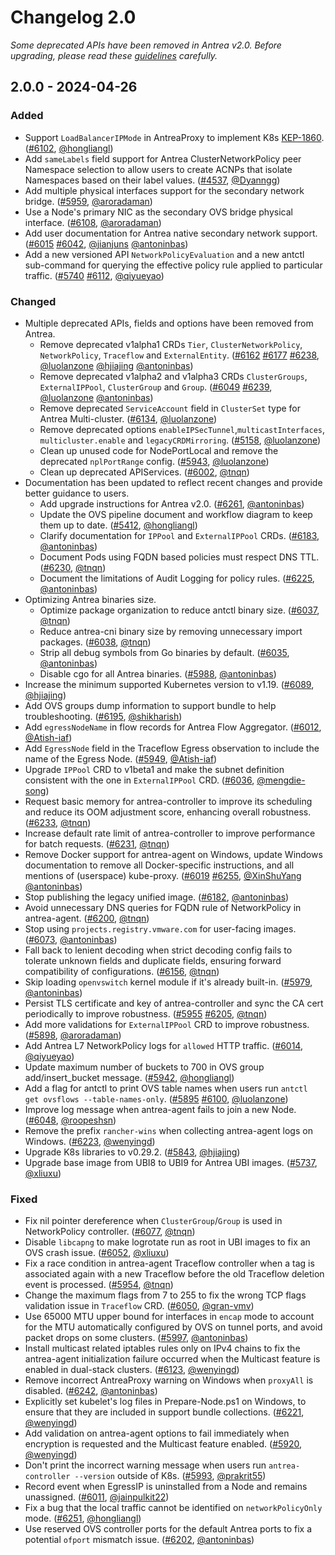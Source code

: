 # Changelog 2.0

*Some deprecated APIs have been removed in Antrea v2.0. Before upgrading, please read these [guidelines](https://github.com/antrea-io/antrea/blob/release-2.0/docs/versioning.md#upgrading-from-antrea-v1-to-antrea-v2) carefully.*

## 2.0.0 - 2024-04-26

### Added

- Support `LoadBalancerIPMode` in AntreaProxy to implement K8s [KEP-1860](https://github.com/kubernetes/enhancements/tree/master/keps/sig-network/1860-kube-proxy-IP-node-binding). ([#6102](https://github.com/antrea-io/antrea/pull/6102), [@hongliangl])
- Add `sameLabels` field support for Antrea ClusterNetworkPolicy peer Namespace selection to allow users to create ACNPs that isolate Namespaces based on their label values. ([#4537](https://github.com/antrea-io/antrea/pull/4537), [@Dyanngg])
- Add multiple physical interfaces support for the secondary network bridge. ([#5959](https://github.com/antrea-io/antrea/pull/5959), [@aroradaman])
- Use a Node's primary NIC as the secondary OVS bridge physical interface. ([#6108](https://github.com/antrea-io/antrea/pull/6108), [@aroradaman])
- Add user documentation for Antrea native secondary network support. ([#6015](https://github.com/antrea-io/antrea/pull/6015) [#6042](https://github.com/antrea-io/antrea/pull/6042), [@jianjuns] [@antoninbas])
- Add a new versioned API `NetworkPolicyEvaluation` and a new antctl sub-command for querying the effective policy rule applied to particular traffic. ([#5740](https://github.com/antrea-io/antrea/pull/5740) [#6112](https://github.com/antrea-io/antrea/pull/6112), [@qiyueyao])

### Changed

- Multiple deprecated APIs, fields and options have been removed from Antrea.
  - Remove deprecated v1alpha1 CRDs `Tier`, `ClusterNetworkPolicy`, `NetworkPolicy`, `Traceflow` and `ExternalEntity`. ([#6162](https://github.com/antrea-io/antrea/pull/6162) [#6177](https://github.com/antrea-io/antrea/pull/6177) [#6238](https://github.com/antrea-io/antrea/pull/6238), [@luolanzone] [@hjiajing] [@antoninbas])
  - Remove deprecated v1alpha2 and v1alpha3 CRDs `ClusterGroups`, `ExternalIPPool`, `ClusterGroup` and `Group`. ([#6049](https://github.com/antrea-io/antrea/pull/6049) [#6239](https://github.com/antrea-io/antrea/pull/6239), [@luolanzone] [@antoninbas])
  - Remove deprecated `ServiceAccount` field in `ClusterSet` type for Antrea Multi-cluster. ([#6134](https://github.com/antrea-io/antrea/pull/6134), [@luolanzone])
  - Remove deprecated options `enableIPSecTunnel`,`multicastInterfaces`, `multicluster.enable` and `legacyCRDMirroring`. ([#5158](https://github.com/antrea-io/antrea/pull/5158), [@luolanzone])
  - Clean up unused code for NodePortLocal and remove the deprecated `nplPortRange` config. ([#5943](https://github.com/antrea-io/antrea/pull/5943), [@luolanzone])
  - Clean up deprecated APIServices. ([#6002](https://github.com/antrea-io/antrea/pull/6002), [@tnqn])
- Documentation has been updated to reflect recent changes and provide better guidance to users.
  - Add upgrade instructions for Antrea v2.0. ([#6261](https://github.com/antrea-io/antrea/pull/6261), [@antoninbas])
  - Update the OVS pipeline document and workflow diagram to keep them up to date. ([#5412](https://github.com/antrea-io/antrea/pull/5412), [@hongliangl])
  - Clarify documentation for `IPPool` and `ExternalIPPool` CRDs. ([#6183](https://github.com/antrea-io/antrea/pull/6183), [@antoninbas])
  - Document Pods using FQDN based policies must respect DNS TTL. ([#6230](https://github.com/antrea-io/antrea/pull/6230), [@tnqn])
  - Document the limitations of Audit Logging for policy rules. ([#6225](https://github.com/antrea-io/antrea/pull/6225), [@antoninbas])
- Optimizing Antrea binaries size.
  - Optimize package organization to reduce antctl binary size. ([#6037](https://github.com/antrea-io/antrea/pull/6037), [@tnqn])
  - Reduce antrea-cni binary size by removing unnecessary import packages. ([#6038](https://github.com/antrea-io/antrea/pull/6038), [@tnqn])
  - Strip all debug symbols from Go binaries by default. ([#6035](https://github.com/antrea-io/antrea/pull/6035), [@antoninbas])
  - Disable cgo for all Antrea binaries. ([#5988](https://github.com/antrea-io/antrea/pull/5988), [@antoninbas])
- Increase the minimum supported Kubernetes version to v1.19. ([#6089](https://github.com/antrea-io/antrea/pull/6089), [@hjiajing])
- Add OVS groups dump information to support bundle to help troubleshooting. ([#6195](https://github.com/antrea-io/antrea/pull/6195), [@shikharish])
- Add `egressNodeName` in flow records for Antrea Flow Aggregator. ([#6012](https://github.com/antrea-io/antrea/pull/6012), [@Atish-iaf])
- Add `EgressNode` field in the Traceflow Egress observation to include the name of the Egress Node. ([#5949](https://github.com/antrea-io/antrea/pull/5949), [@Atish-iaf])
- Upgrade `IPPool` CRD to v1beta1 and make the subnet definition consistent with the one in `ExternalIPPool` CRD. ([#6036](https://github.com/antrea-io/antrea/pull/6036), [@mengdie-song])
- Request basic memory for antrea-controller to improve its scheduling and reduce its OOM adjustment score, enhancing overall robustness. ([#6233](https://github.com/antrea-io/antrea/pull/6233), [@tnqn])
- Increase default rate limit of antrea-controller to improve performance for batch requests. ([#6231](https://github.com/antrea-io/antrea/pull/6231), [@tnqn])
- Remove Docker support for antrea-agent on Windows, update Windows documentation to remove all Docker-specific instructions, and all mentions of (userspace) kube-proxy. ([#6019](https://github.com/antrea-io/antrea/pull/6019) [#6255](https://github.com/antrea-io/antrea/pull/6255), [@XinShuYang] [@antoninbas])
- Stop publishing the legacy unified image. ([#6182](https://github.com/antrea-io/antrea/pull/6182), [@antoninbas])
- Avoid unnecessary DNS queries for FQDN rule of NetworkPolicy in antrea-agent. ([#6200](https://github.com/antrea-io/antrea/pull/6200), [@tnqn])
- Stop using `projects.registry.vmware.com` for user-facing images. ([#6073](https://github.com/antrea-io/antrea/pull/6073), [@antoninbas])
- Fall back to lenient decoding when strict decoding config fails to tolerate unknown fields and duplicate fields, ensuring forward compatibility of configurations. ([#6156](https://github.com/antrea-io/antrea/pull/6156), [@tnqn])
- Skip loading `openvswitch` kernel module if it's already built-in. ([#5979](https://github.com/antrea-io/antrea/pull/5979), [@antoninbas])
- Persist TLS certificate and key of antrea-controller and sync the CA cert periodically to improve robustness. ([#5955](https://github.com/antrea-io/antrea/pull/5955) [#6205](https://github.com/antrea-io/antrea/pull/6205), [@tnqn])
- Add more validations for `ExternalIPPool` CRD to improve robustness. ([#5898](https://github.com/antrea-io/antrea/pull/5898), [@aroradaman])
- Add Antrea L7 NetworkPolicy logs for `allowed` HTTP traffic. ([#6014](https://github.com/antrea-io/antrea/pull/6014), [@qiyueyao])
- Update maximum number of buckets to 700 in OVS group add/insert_bucket message. ([#5942](https://github.com/antrea-io/antrea/pull/5942), [@hongliangl])
- Add a flag for antctl to print OVS table names when users run `antctl get ovsflows --table-names-only`. ([#5895](https://github.com/antrea-io/antrea/pull/5895) [#6100](https://github.com/antrea-io/antrea/pull/6100), [@luolanzone])
- Improve log message when antrea-agent fails to join a new Node. ([#6048](https://github.com/antrea-io/antrea/pull/6048), [@roopeshsn])
- Remove the prefix `rancher-wins` when collecting antrea-agent logs on Windows. ([#6223](https://github.com/antrea-io/antrea/pull/6223), [@wenyingd])
- Upgrade K8s libraries to v0.29.2. ([#5843](https://github.com/antrea-io/antrea/pull/5843), [@hjiajing])
- Upgrade base image from UBI8 to UBI9 for Antrea UBI images. ([#5737](https://github.com/antrea-io/antrea/pull/5737), [@xliuxu])

### Fixed

- Fix nil pointer dereference when `ClusterGroup`/`Group` is used in NetworkPolicy controller. ([#6077](https://github.com/antrea-io/antrea/pull/6077), [@tnqn])
- Disable `libcapng` to make logrotate run as root in UBI images to fix an OVS crash issue. ([#6052](https://github.com/antrea-io/antrea/pull/6052), [@xliuxu])
- Fix a race condition in antrea-agent Traceflow controller when a tag is associated again with a new Traceflow before the old Traceflow deletion event is processed. ([#5954](https://github.com/antrea-io/antrea/pull/5954), [@tnqn])
- Change the maximum flags from 7 to 255 to fix the wrong TCP flags validation issue in `Traceflow` CRD. ([#6050](https://github.com/antrea-io/antrea/pull/6050), [@gran-vmv])
- Use 65000 MTU upper bound for interfaces in `encap` mode to account for the MTU automatically configured by OVS on tunnel ports, and avoid packet drops on some clusters. ([#5997](https://github.com/antrea-io/antrea/pull/5997), [@antoninbas])
- Install multicast related iptables rules only on IPv4 chains to fix the antrea-agent initialization failure occurred when the Multicast feature is enabled in dual-stack clusters. ([#6123](https://github.com/antrea-io/antrea/pull/6123), [@wenyingd])
- Remove incorrect AntreaProxy warning on Windows when `proxyAll` is disabled. ([#6242](https://github.com/antrea-io/antrea/pull/6242), [@antoninbas])
- Explicitly set kubelet's log files in Prepare-Node.ps1 on Windows, to ensure that they are included in support bundle collections. ([#6221](https://github.com/antrea-io/antrea/pull/6221), [@wenyingd])
- Add validation on antrea-agent options to fail immediately when encryption is requested and the Multicast feature enabled. ([#5920](https://github.com/antrea-io/antrea/pull/5920), [@wenyingd])
- Don't print the incorrect warning message when users run `antrea-controller --version` outside of K8s. ([#5993](https://github.com/antrea-io/antrea/pull/5993), [@prakrit55])
- Record event when EgressIP is uninstalled from a Node and remains unassigned. ([#6011](https://github.com/antrea-io/antrea/pull/6011), [@jainpulkit22])
- Fix a bug that the local traffic cannot be identified on `networkPolicyOnly` mode. ([#6251](https://github.com/antrea-io/antrea/pull/6251), [@hongliangl])
- Use reserved OVS controller ports for the default Antrea ports to fix a potential `ofport` mismatch issue. ([#6202](https://github.com/antrea-io/antrea/pull/6202), [@antoninbas])

[@Atish-iaf]: https://github.com/Atish-iaf
[@Dyanngg]: https://github.com/Dyanngg
[@XinShuYang]: https://github.com/XinShuYang
[@antoninbas]: https://github.com/antoninbas
[@aroradaman]: https://github.com/aroradaman
[@gran-vmv]: https://github.com/gran-vmv
[@hangyan]: https://github.com/hangyan
[@hjiajing]: https://github.com/hjiajing
[@hongliangl]: https://github.com/hongliangl
[@jainpulkit22]: https://github.com/jainpulkit22
[@jianjuns]: https://github.com/jianjuns
[@luolanzone]: https://github.com/luolanzone
[@mengdie-song]: https://github.com/mengdie-song
[@prakrit55]: https://github.com/prakrit55
[@roopeshsn]: https://github.com/roopeshsn
[@qiyueyao]: https://github.com/qiyueyao
[@shikharish]: https://github.com/shikharish
[@tnqn]: https://github.com/tnqn
[@wenyingd]: https://github.com/wenyingd
[@xliuxu]: https://github.com/xliuxu
